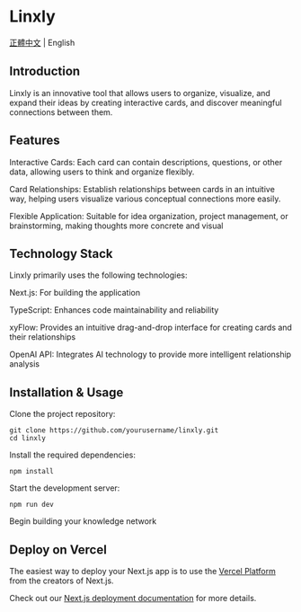 # Linxly

[正體中文](./README.zh-TW) | English 

## Introduction

Linxly is an innovative tool that allows users to organize, visualize, and expand their ideas by creating interactive cards, and discover meaningful connections between them.

## Features

Interactive Cards: Each card can contain descriptions, questions, or other data, allowing users to think and organize flexibly.

Card Relationships: Establish relationships between cards in an intuitive way, helping users visualize various conceptual connections more easily.

Flexible Application: Suitable for idea organization, project management, or brainstorming, making thoughts more concrete and visual

## Technology Stack

Linxly primarily uses the following technologies:

Next.js: For building the application

TypeScript: Enhances code maintainability and reliability

xyFlow: Provides an intuitive drag-and-drop interface for creating cards and their relationships

OpenAI API: Integrates AI technology to provide more intelligent relationship analysis

## Installation & Usage

Clone the project repository:

```
git clone https://github.com/yourusername/linxly.git
cd linxly
```

Install the required dependencies:

```
npm install
```

Start the development server:

```
npm run dev
```

Begin building your knowledge network


## Deploy on Vercel

The easiest way to deploy your Next.js app is to use the [Vercel Platform](https://vercel.com/new?utm_medium=default-template&filter=next.js&utm_source=create-next-app&utm_campaign=create-next-app-readme) from the creators of Next.js.

Check out our [Next.js deployment documentation](https://nextjs.org/docs/app/building-your-application/deploying) for more details.
